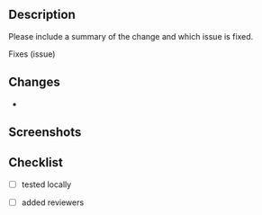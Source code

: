 ## Description

Please include a summary of the change and which issue is fixed. 

Fixes (issue)

## Changes

-


## Screenshots


## Checklist

- [ ] tested locally
- [ ] added reviewers

